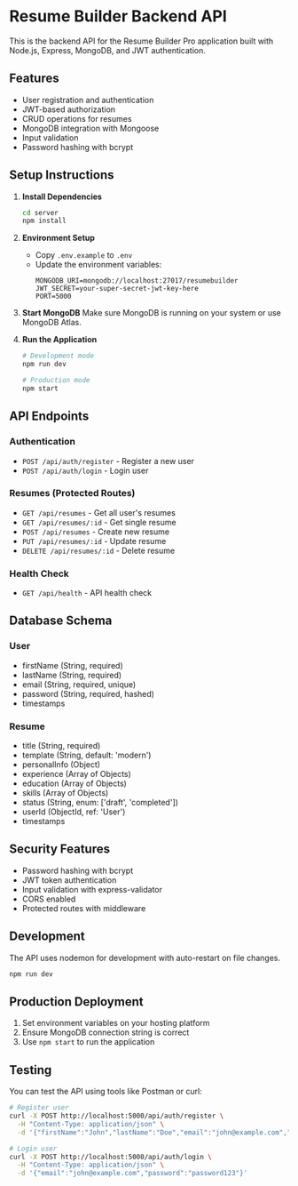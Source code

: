 # Resume Builder Backend API

This is the backend API for the Resume Builder Pro application built with Node.js, Express, MongoDB, and JWT authentication.

## Features

- User registration and authentication
- JWT-based authorization
- CRUD operations for resumes
- MongoDB integration with Mongoose
- Input validation
- Password hashing with bcrypt

## Setup Instructions

1. **Install Dependencies**
   ```bash
   cd server
   npm install
   ```

2. **Environment Setup**
   - Copy `.env.example` to `.env`
   - Update the environment variables:
     ```
     MONGODB_URI=mongodb://localhost:27017/resumebuilder
     JWT_SECRET=your-super-secret-jwt-key-here
     PORT=5000
     ```

3. **Start MongoDB**
   Make sure MongoDB is running on your system or use MongoDB Atlas.

4. **Run the Application**
   ```bash
   # Development mode
   npm run dev
   
   # Production mode
   npm start
   ```

## API Endpoints

### Authentication
- `POST /api/auth/register` - Register a new user
- `POST /api/auth/login` - Login user

### Resumes (Protected Routes)
- `GET /api/resumes` - Get all user's resumes
- `GET /api/resumes/:id` - Get single resume
- `POST /api/resumes` - Create new resume
- `PUT /api/resumes/:id` - Update resume
- `DELETE /api/resumes/:id` - Delete resume

### Health Check
- `GET /api/health` - API health check

## Database Schema

### User
- firstName (String, required)
- lastName (String, required)
- email (String, required, unique)
- password (String, required, hashed)
- timestamps

### Resume
- title (String, required)
- template (String, default: 'modern')
- personalInfo (Object)
- experience (Array of Objects)
- education (Array of Objects)
- skills (Array of Objects)
- status (String, enum: ['draft', 'completed'])
- userId (ObjectId, ref: 'User')
- timestamps

## Security Features

- Password hashing with bcrypt
- JWT token authentication
- Input validation with express-validator
- CORS enabled
- Protected routes with middleware

## Development

The API uses nodemon for development with auto-restart on file changes.

```bash
npm run dev
```

## Production Deployment

1. Set environment variables on your hosting platform
2. Ensure MongoDB connection string is correct
3. Use `npm start` to run the application

## Testing

You can test the API using tools like Postman or curl:

```bash
# Register user
curl -X POST http://localhost:5000/api/auth/register \
  -H "Content-Type: application/json" \
  -d '{"firstName":"John","lastName":"Doe","email":"john@example.com","password":"password123"}'

# Login user
curl -X POST http://localhost:5000/api/auth/login \
  -H "Content-Type: application/json" \
  -d '{"email":"john@example.com","password":"password123"}'
```